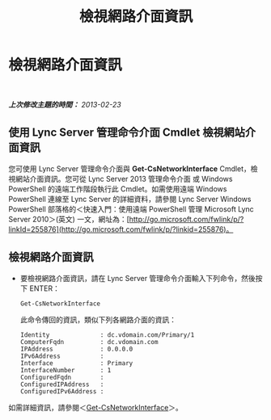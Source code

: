 ﻿---
title: 檢視網路介面資訊
TOCTitle: 檢視網路介面資訊
ms:assetid: e7dbb1ec-62b3-48be-a419-c493df5740e6
ms:mtpsurl: https://technet.microsoft.com/zh-tw/library/JJ721916(v=OCS.15)
ms:contentKeyID: 49890358
ms.date: 08/24/2015
mtps_version: v=OCS.15
ms.translationtype: HT
---

# 檢視網路介面資訊

 

_**上次修改主題的時間：** 2013-02-23_

## 使用 Lync Server 管理命令介面 Cmdlet 檢視網站介面資訊

您可使用 Lync Server 管理命令介面與 **Get-CsNetworkInterface** Cmdlet，檢視網站介面資訊。您可從 Lync Server 2013 管理命令介面 或 Windows PowerShell 的遠端工作階段執行此 Cmdlet。如需使用遠端 Windows PowerShell 連線至 Lync Server 的詳細資料，請參閱 Lync Server Windows PowerShell 部落格的＜快速入門：使用遠端 PowerShell 管理 Microsoft Lync Server 2010＞(英文) 一文，網址為：[http://go.microsoft.com/fwlink/p/?linkId=255876](http://go.microsoft.com/fwlink/p/?linkid=255876)。

## 檢視網路介面資訊

  - 要檢視網路介面資訊，請在 Lync Server 管理命令介面輸入下列命令，然後按下 ENTER：
    
        Get-CsNetworkInterface
    
    此命令傳回的資訊，類似下列各網路介面的資訊：
    
        Identity              : dc.vdomain.com/Primary/1
        ComputerFqdn          : dc.vdomain.com
        IPAddress             : 0.0.0.0
        IPv6Address           :
        Interface             : Primary
        InterfaceNumber       : 1
        ConfiguredFqdn        :
        ConfiguredIPAddress   :
        ConfiguredIPv6Address :

如需詳細資訊，請參閱＜[Get-CsNetworkInterface](get-csnetworkinterface.md)＞。

